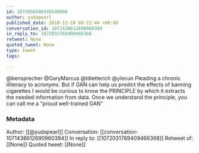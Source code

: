 ```yaml
---
id: 1072056508345540608
author: yudapearl
published_date: 2018-12-10 09:12:44 +00:00
conversation_id: 1071438612690960384
in_reply_to: 1072031769409466368
retweet: None
quoted_tweet: None
type: tweet
tags:

---
```


@bensprecher @GaryMarcus @tdietterich @ylecun Pleading a chronic illiteracy to acronyms. But if GAN can help us predict the effects of banning cigarettes I would be curious to know the PRINCIPLE by which it extracts the needed information from data. Once we understand the principle, you can call me a "proud well-trained GAN"

### Metadata

Author: [[@yudapearl]]
Conversation: [[conversation-1071438612690960384]]
In reply to: [[1072031769409466368]]
Retweet of: [[None]]
Quoted tweet: [[None]]
